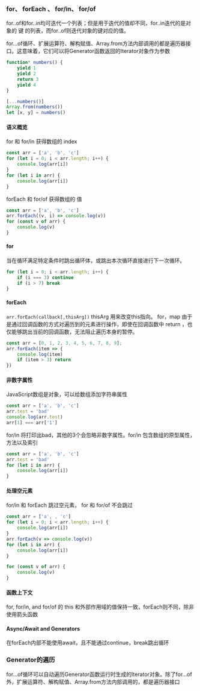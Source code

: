 ### for、 forEach 、 for/in、 for/of


for..of和for..in均可迭代一个列表；但是用于迭代的值却不同，for..in迭代的是对象的 键 的列表，而for..of则迭代对象的键对应的值。

for...of循环、扩展运算符、解构赋值、Array.from方法内部调用的都是遍历器接口。这意味着，它们可以将Generator函数返回的Iterator对象作为参数
```js
function* numbers() {
    yield 1
    yield 2
    return 3
    yield 4
}

[...numbers()]
Array.from(numbers())
let [x, y] = numbers()
```


#### 语义概览
for 和 for/in 获得数组的 index
```js
const arr = ['a', 'b', 'c']
for (let i = 0; i < arr.length; i++) {
    console.log(arr[i])
}
for (let i in arr) {
    console.log(arr[i])
}
```

forEach 和 for/of 获得数组的 值
```js
const arr = ['a', 'b', 'c']
arr.forEach((v, i) => console.log(v))
for (const v of arr) {
    console.log(v)
}
```

#### for
当在循环满足特定条件时跳出循环体，或跳出本次循环直接进行下一次循环。
```js
for (let i = 0; i < arr.length; i++) {
    if (i === 3) continue
    if (i > 7) break
}

```

#### forEach
`arr.forEach(callback[,thisArg])` thisArg 用来改变this指向。
for，map 由于是通过回调函数的方式对遍历到的元素进行操作，即使在回调函数中 return ，也仅能够跳出当前的回调函数，无法阻止遍历本身的暂停。
```js
const arr = [0, 1, 2, 3, 4, 5, 6, 7, 8, 9];
arr.forEach(item => {
    console.log(item)
    if (item > 3) return
})

```

#### 非数字属性
JavaScript数组是对象，可以给数组添加字符串属性
```js
const arr = ['a', 'b', 'c']
arr.test = 'bad'
console.log(arr.test)
arr[1] === arr['1']
```

for/in 将打印出bad，其他的3个会忽略非数字属性。for/in 包含数组的原型属性，方法以及索引
```js
const arr = ['a', 'b', 'c']
arr.test = 'bad'
for (let i in arr) {
    console.log(arr[i])
}
```


#### 处理空元素
for/in 和 forEach 跳过空元素， for 和 for/of 不会跳过
```js
const arr = ['a', , 'c']
for (let i = 0; i < arr.length; i++) {
    console.log(arr[i])
}
arr.forEach(v => console.log(v))
for (let i in arr) {
    console.log(arr[i])
}

for (const v of arr) {
    console.log(v)
}
```

#### 函数上下文
for, for/in, and for/of 的 this 和外部作用域的值保持一致，forEach则不同，除非使用箭头函数

#### Async/Await and Generators

在forEach内部不能使用await，且不能通过continue，break跳出循环


### Generator的遍历
for...of循环可以自动遍历Generator函数运行时生成的Iterator对象。除了for...of外，扩展运算符、解构赋值、Array.from方法内部调用的，都是遍历器接口
